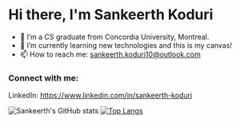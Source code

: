 
# Hi there, I'm Sankeerth Koduri

- 🔭 I’m a CS graduate from Concordia University, Montreal.
- 🌱 I’m currently learning new technologies and this is my canvas!
- 📫 How to reach me: sankeerth.koduri10@outlook.com

### Connect with me:

LinkedIn: https://www.linkedin.com/in/sankeerth-koduri
&nbsp;&nbsp;

![Sankeerth's GitHub stats](https://github-readme-stats.vercel.app/api?username=Sankeerth10&theme=algolia&show_icons=true) [![Top Langs](https://github-readme-stats.vercel.app/api/top-langs/?username=Sankeerth10&layout=compact&theme=algolia)](https://github.com/Sankeerth10/github-readme-stats)


[linkedin]: https://www.linkedin.com/in/sankeerth-koduri/
